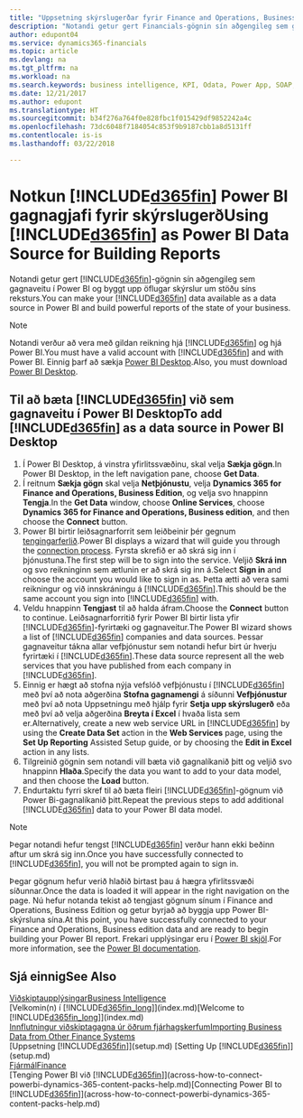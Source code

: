 ```yaml
---
title: "Uppsetning skýrslugerðar fyrir Finance and Operations, Business Edition í Power BI | Microsoft Docs"
description: "Notandi getur gert Financials-gögnin sín aðgengileg sem gagnaveitu í Power BI og byggt upp öflugar skýrslur um stöðu síns reksturs."
author: edupont04
ms.service: dynamics365-financials
ms.topic: article
ms.devlang: na
ms.tgt_pltfrm: na
ms.workload: na
ms.search.keywords: business intelligence, KPI, Odata, Power App, SOAP, analysis
ms.date: 12/21/2017
ms.author: edupont
ms.translationtype: HT
ms.sourcegitcommit: b34f276a764f0e828fbc1f015429df9852242a4c
ms.openlocfilehash: 73dc6048f7184054c853f9b9187cbb1a8d5131ff
ms.contentlocale: is-is
ms.lasthandoff: 03/22/2018

---
```

# <a name="using-included365finincludesd365finmdmd-as-power-bi-data-source-for-building-reports"></a><span data-ttu-id="56ad8-103">Notkun [!INCLUDE[d365fin](includes/d365fin_md.md)] Power BI gagnagjafi fyrir skýrslugerð</span><span class="sxs-lookup"><span data-stu-id="56ad8-103">Using [!INCLUDE[d365fin](includes/d365fin_md.md)] as Power BI Data Source for Building Reports</span></span>
<span data-ttu-id="56ad8-104">Notandi getur gert [!INCLUDE[d365fin](includes/d365fin_md.md)]-gögnin sín aðgengileg sem gagnaveitu í Power BI og byggt upp öflugar skýrslur um stöðu síns reksturs.</span><span class="sxs-lookup"><span data-stu-id="56ad8-104">You can make your [!INCLUDE[d365fin](includes/d365fin_md.md)] data available as a data source in Power BI and build powerful reports of the state of your business.</span></span>  

> [!NOTE]  
> <span data-ttu-id="56ad8-105">Notandi verður að vera með gildan reikning hjá [!INCLUDE[d365fin](includes/d365fin_md.md)] og hjá Power BI.</span><span class="sxs-lookup"><span data-stu-id="56ad8-105">You must have a valid account with [!INCLUDE[d365fin](includes/d365fin_md.md)] and with Power BI.</span></span> <span data-ttu-id="56ad8-106">Einnig þarf að sækja [Power BI Desktop](https://powerbi.microsoft.com/en-us/desktop/).</span><span class="sxs-lookup"><span data-stu-id="56ad8-106">Also, you must download [Power BI Desktop](https://powerbi.microsoft.com/en-us/desktop/).</span></span>  

## <a name="to-add-included365finincludesd365finmdmd-as-a-data-source-in-power-bi-desktop"></a><span data-ttu-id="56ad8-107">Til að bæta [!INCLUDE[d365fin](includes/d365fin_md.md)] við sem gagnaveitu í Power BI Desktop</span><span class="sxs-lookup"><span data-stu-id="56ad8-107">To add [!INCLUDE[d365fin](includes/d365fin_md.md)] as a data source in Power BI Desktop</span></span>
1. <span data-ttu-id="56ad8-108">Í Power BI Desktop, á vinstra yfirlitssvæðinu, skal velja **Sækja gögn**.</span><span class="sxs-lookup"><span data-stu-id="56ad8-108">In Power BI Desktop, in the left navigation pane, choose **Get Data**.</span></span>
2. <span data-ttu-id="56ad8-109">Í reitnum **Sækja gögn** skal velja **Netþjónustu**, velja **Dynamics 365 for Finance and Operations, Business Edition**, og velja svo hnappinn **Tengja**.</span><span class="sxs-lookup"><span data-stu-id="56ad8-109">In the **Get Data** window, choose **Online Services**, choose **Dynamics 365 for Finance and Operations, Business edition**, and then choose the **Connect** button.</span></span>
3. <span data-ttu-id="56ad8-110">Power BI birtir leiðsagnarforrit sem leiðbeinir þér gegnum [tengingarferlið](across-how-to-connect-powerbi-dynamics-365-content-packs-help.md).</span><span class="sxs-lookup"><span data-stu-id="56ad8-110">Power BI displays a wizard that will guide you through the [connection process](across-how-to-connect-powerbi-dynamics-365-content-packs-help.md).</span></span> <span data-ttu-id="56ad8-111">Fyrsta skrefið er að skrá sig inn í þjónustuna.</span><span class="sxs-lookup"><span data-stu-id="56ad8-111">The first step will be to sign into the service.</span></span> <span data-ttu-id="56ad8-112">Veljið **Skrá inn** og svo reikninginn sem ætlunin er að skrá sig inn á.</span><span class="sxs-lookup"><span data-stu-id="56ad8-112">Select **Sign in** and choose the account you would like to sign in as.</span></span> <span data-ttu-id="56ad8-113">Þetta ætti að vera sami reikningur og við innskráningu á [!INCLUDE[d365fin](includes/d365fin_md.md)].</span><span class="sxs-lookup"><span data-stu-id="56ad8-113">This should be the same account you sign into [!INCLUDE[d365fin](includes/d365fin_md.md)] with.</span></span>
4. <span data-ttu-id="56ad8-114">Veldu hnappinn **Tengjast** til að halda áfram.</span><span class="sxs-lookup"><span data-stu-id="56ad8-114">Choose the **Connect** button to continue.</span></span> <span data-ttu-id="56ad8-115">Leiðsagnarforritið fyrir Power BI birtir lista yfir [!INCLUDE[d365fin](includes/d365fin_md.md)]-fyrirtæki og gagnaveitur.</span><span class="sxs-lookup"><span data-stu-id="56ad8-115">The Power BI wizard shows a list of [!INCLUDE[d365fin](includes/d365fin_md.md)] companies and data sources.</span></span> <span data-ttu-id="56ad8-116">Þessar gagnaveitur tákna allar vefþjónustur sem notandi hefur birt úr hverju fyrirtæki í [!INCLUDE[d365fin](includes/d365fin_md.md)].</span><span class="sxs-lookup"><span data-stu-id="56ad8-116">These data source represent all the web services that you have published from each company in [!INCLUDE[d365fin](includes/d365fin_md.md)].</span></span>
5. <span data-ttu-id="56ad8-117">Einnig er hægt að stofna nýja vefslóð vefþjónustu í [!INCLUDE[d365fin](includes/d365fin_md.md)] með því að nota aðgerðina **Stofna gagnamengi** á síðunni **Vefþjónustur** með því að nota Uppsetningu með hjálp fyrir **Setja upp skýrslugerð** eða með því að velja aðgerðina **Breyta í Excel** í hvaða lista sem er.</span><span class="sxs-lookup"><span data-stu-id="56ad8-117">Alternatively, create a new web service URL in [!INCLUDE[d365fin](includes/d365fin_md.md)] by using the **Create Data Set** action in the **Web Services** page, using the **Set Up Reporting** Assisted Setup guide, or by choosing the **Edit in Excel** action in any lists.</span></span>
6. <span data-ttu-id="56ad8-118">Tilgreinið gögnin sem notandi vill bæta við gagnalíkanið þitt og veljið svo hnappinn **Hlaða**.</span><span class="sxs-lookup"><span data-stu-id="56ad8-118">Specify the data you want to add to your data model, and then choose the **Load** button.</span></span>
7. <span data-ttu-id="56ad8-119">Endurtaktu fyrri skref til að bæta fleiri [!INCLUDE[d365fin](includes/d365fin_md.md)]-gögnum við Power Bi-gagnalíkanið þitt.</span><span class="sxs-lookup"><span data-stu-id="56ad8-119">Repeat the previous steps to add additional [!INCLUDE[d365fin](includes/d365fin_md.md)] data to your Power BI data model.</span></span>

> [!NOTE]  
> <span data-ttu-id="56ad8-120">Þegar notandi hefur tengst [!INCLUDE[d365fin](includes/d365fin_md.md)] verður hann ekki beðinn aftur um skrá sig inn.</span><span class="sxs-lookup"><span data-stu-id="56ad8-120">Once you have successfully connected to [!INCLUDE[d365fin](includes/d365fin_md.md)], you will not be prompted again to sign in.</span></span>

<span data-ttu-id="56ad8-121">Þegar gögnum hefur verið hlaðið birtast þau á hægra yfirlitssvæði síðunnar.</span><span class="sxs-lookup"><span data-stu-id="56ad8-121">Once the data is loaded it will appear in the right navigation on the page.</span></span> <span data-ttu-id="56ad8-122">Nú hefur notanda tekist að tengjast gögnum sínum í Finance and Operations, Business Edition og getur byrjað að byggja upp Power BI-skýrsluna sína.</span><span class="sxs-lookup"><span data-stu-id="56ad8-122">At this point, you have successfully connected to your Finance and Operations, Business edition data and are ready to begin building your Power BI report.</span></span> <span data-ttu-id="56ad8-123">Frekari upplýsingar eru í [Power BI skjöl](https://powerbi.microsoft.com/documentation/powerbi-landing-page/).</span><span class="sxs-lookup"><span data-stu-id="56ad8-123">For more information, see the [Power BI documentation](https://powerbi.microsoft.com/documentation/powerbi-landing-page/).</span></span>

## <a name="see-also"></a><span data-ttu-id="56ad8-124">Sjá einnig</span><span class="sxs-lookup"><span data-stu-id="56ad8-124">See Also</span></span>
[<span data-ttu-id="56ad8-125">Viðskiptaupplýsingar</span><span class="sxs-lookup"><span data-stu-id="56ad8-125">Business Intelligence</span></span>](bi.md)  
<span data-ttu-id="56ad8-126">[Velkomin(n) í [!INCLUDE[d365fin_long](includes/d365fin_long_md.md)]](index.md)</span><span class="sxs-lookup"><span data-stu-id="56ad8-126">[Welcome to [!INCLUDE[d365fin_long](includes/d365fin_long_md.md)]](index.md)</span></span>  
[<span data-ttu-id="56ad8-127">Innflutningur viðskiptagagna úr öðrum fjárhagskerfum</span><span class="sxs-lookup"><span data-stu-id="56ad8-127">Importing Business Data from Other Finance Systems</span></span>](upload-data.md)  
<span data-ttu-id="56ad8-128">[Uppsetning [!INCLUDE[d365fin](includes/d365fin_md.md)]](setup.md) </span><span class="sxs-lookup"><span data-stu-id="56ad8-128">[Setting Up [!INCLUDE[d365fin](includes/d365fin_md.md)]](setup.md) </span></span>  
[<span data-ttu-id="56ad8-129">Fjármál</span><span class="sxs-lookup"><span data-stu-id="56ad8-129">Finance</span></span>](finance.md)  
<span data-ttu-id="56ad8-130">[Tenging Power BI við [!INCLUDE[d365fin](includes/d365fin_md.md)]](across-how-to-connect-powerbi-dynamics-365-content-packs-help.md)</span><span class="sxs-lookup"><span data-stu-id="56ad8-130">[Connecting Power BI to [!INCLUDE[d365fin](includes/d365fin_md.md)]](across-how-to-connect-powerbi-dynamics-365-content-packs-help.md)</span></span>  

